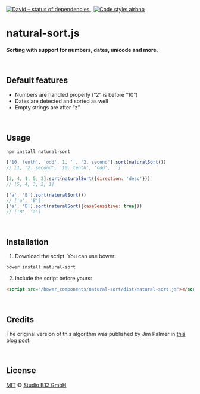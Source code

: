 [![David – status of dependencies
](https://img.shields.io/david/studio-b12/natural-sort.svg?style=flat-square)
](https://david-dm.org/studio-b12/natural-sort)
 [![Code style: airbnb
](https://img.shields.io/badge/code%20style-airbnb-777777.svg?style=flat-square)
](https://github.com/airbnb/javascript)




natural-sort.js
===============

**Sorting with support for numbers, dates, unicode and more.**




<div                                                               >&nbsp;</div>

Default features
----------------

- Numbers are handled properly (“2” is before “10”)
- Dates are detected and sorted as well
- Empty strings are after “z”




<div                                                               >&nbsp;</div>

Usage
-----

```sh
npm install natural-sort
```

```js
['10. tenth', 'odd', 1, '', '2. second'].sort(naturalSort())
// [1, '2. second', '10. tenth', 'odd', '']

[3, 4, 1, 5, 2].sort(naturalSort({direction: 'desc'}))
// [5, 4, 3, 2, 1]

['a', 'B'].sort(naturalSort())
// ['a', 'B']
['a', 'B'].sort(naturalSort({caseSensitive: true}))
// ['B', 'a']
```




<div                                                               >&nbsp;</div>

Installation
------------

1. Download the script. You can use bower:

```
bower install natural-sort
```

2. Include the script before yours:

```html
<script src="/bower_components/natural-sort/dist/natural-sort.js"></script>
```




<div                                                               >&nbsp;</div>

Credits
-------

The original version of this algorithm was published by Jim Palmer in [this blog post][].

[this blog post]:  http://www.overset.com/2008/09/01/javascript-natural-sort-algorithm/  "Javascript Natural Sort Algorithm With Unicode Support"





<div                                                               >&nbsp;</div>

License
-------

[MIT][] © [Studio B12 GmbH][]

[MIT]:              ./License.md
[Studio B12 GmbH]:  http://studio-b12.de
